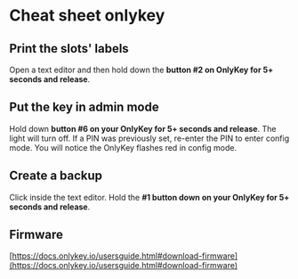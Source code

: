 # Cheat sheet onlykey

## Print the slots' labels

Open a text editor and then hold down the **button #2 on OnlyKey for 5+ seconds and release**.

## Put the key in admin mode

Hold down **button #6 on your OnlyKey for 5+ seconds and release**. The light will turn off. If a PIN was previously set, re-enter the PIN to enter config mode. You will notice the OnlyKey flashes red in config mode.

## Create a backup

Click inside the text editor. Hold the **#1 button down on your OnlyKey for 5+ seconds and release**. 

## Firmware

[https://docs.onlykey.io/usersguide.html#download-firmware](https://docs.onlykey.io/usersguide.html#download-firmware)
